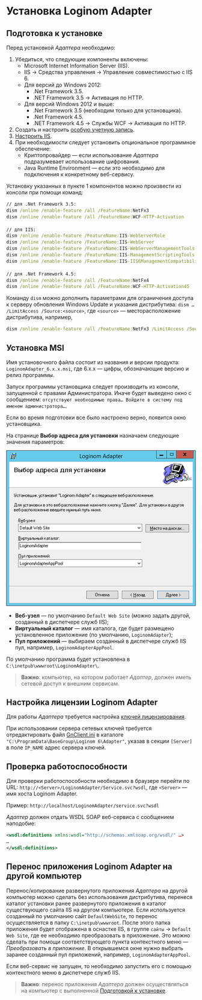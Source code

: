 # Установка Loginom Adapter

## Подготовка к установке

Перед установкой *Адаптера* необходимо:

1. Убедиться, что следующие компоненты включены:
   * Microsoft Internet Information Server (IIS).
   * IIS -> Средства управления -> Управление совместимостью с IIS 6.
   * Для версий до Windows 2012:
     * .Net Framework 3.5.
     * .NET Framework 3.5 -> Активация по HTTP.
   * Для версий Windows 2012 и выше:
     * .Net Framework 3.5 (необходим только для установщика).
     * .Net Framework 4.5.
     * .NET Framework 4.5 -> Службы WCF -> Активация по HTTP.
1. Создать и настроить [особую учетную запись](./special-user.md).
1. [Настроить IIS](./iis-config.md).
1. При необходимости следует установить опциональное программное обеспечение:
   * Криптопровайдер — если использование *Адаптера* подразумевает использование шифрования.
   * Java Runtime Environment — если это необходимо для подключения к конкретному веб-сервису.

Установку указанных в пункте 1 компонентов можно произвести из консоли при помощи команд:

```cmd
// для .Net Framework 3.5:
dism /online /enable-feature /all /FeatureName:NetFx3
dism /online /enable-feature /all /FeatureName:WCF-HTTP-Activation

// для IIS:
dism /online /enable-feature /FeatureName:IIS-WebServerRole
dism /online /enable-feature /FeatureName:IIS-WebServer
dism /online /enable-feature /FeatureName:IIS-WebServerManagementTools
dism /online /enable-feature /FeatureName:IIS-ManagementScriptingTools
dism /online /enable-feature /FeatureName:IIS-IIS6ManagementCompatibility

// для .Net Framework 4.5:
dism /online /enable-feature /all /FeatureName:NetFx4
dism /online /enable-feature /all /FeatureName:WCF-HTTP-Activation45
```

Команду `dism` можно дополнить параметрами для ограничения доступа к серверу обновления Windows Update и указания дистрибутива: `dism … /LimitAccess /Source:<source>`, где `<source>` — месторасположение дистрибутива, например,

```cmd
dism /online /enable-feature /all /FeatureName:NetFx3 /LimitAccess /Source:D:\sources\sxs
```

## Установка MSI

Имя установочного файла состоит из названия и версии продукта: `LoginomAdapter_6.x.x.msi`, где 6.x.x — цифры, обозначающие версию и релиз программы.

Запуск программы установщика следует производить из консоли, запущенной с правами Администратора. Иначе будет выведено окно с сообщением: `отсутствуют необходимые права… Войдите в систему под именем администратора…`.

Если во время подготовки все было настроено верно, появится окно установщика.

На странице **Выбор адреса для установки** назначаем следующие значения параметров:

![Рисунок 2. Установщик — выбор адреса для установки](../../images/adapter-setup-page.png)

* **Веб-узел** — по умолчанию `Default Web Site` (можно задать другой, созданный в диспетчере служб IIS);
* **Виртуальный каталог** — имя каталога, где будет размещено установленное приложение (по умолчанию, `LoginomAdapter`);
* **Пул приложений** — выбираем созданный в диспетчере служб IIS пул, например, `LoginomAdapterAppPool`.

По умолчанию программа будет установлена в `C:\inetpub\wwwroot\LoginomAdapter\`.

> **Важно**: компьютер, на котором работает *Адаптер*, должен иметь сетевой доступ к внешним сервисам.

## Настройка лицензии Loginom Adapter

Для работы *Адаптера* требуется настройка [ключей лицензирования](../../licenses_general/README.md).

При использовании сервера сетевых ключей требуется отредактировать файл [GnClient.ini](https://dev.guardant.ru/pages/viewpage.action?pageId=1277980) в каталоге `"C:\ProgramData\BaseGroup\Loginom 6\Adapter"`, указав в секции `[Server]` в поле `IP_NAME` адрес сервера ключей.

## Проверка работоспособности

Для проверки работоспособности необходимо в браузере перейти по URL: `http://<Server>/LoginomAdapter/Service.svc?wsdl`, где `<Server>` — имя хоста Loginom Adapter.

Пример: `http://localhost/LoginomAdapter/service.svc?wsdl`

*Адаптер* должен отдать WSDL SOAP веб-сервиса с сообщением наподобие:

```xml
<wsdl:definitions xmlns:wsdl="http://schemas.xmlsoap.org/wsdl/" …>
…
</wsdl:definitions>
```

## Перенос приложения Loginom Adapter на другой компьютер

Перенос/копирование развернутого приложения *Адаптера* на другой компьютер можно сделать без использования дистрибутива, перенеся каталог установки ранее развернутого приложения в каталог существующего сайта IIS на другом компьютере. Если используется созданный по умолчанию сайт `DefaultWebSite`, то перенос осуществляется в папку `C:\inetpub\wwwroot`. После этого папка приложения будет отображена в оснастке IIS, в группе `сайты` -> `Default Web Site`, где ее необходимо преобразовать в приложение. Это можно сделать при помощи соответствующего пункта контекстного меню — *Преобразовать в приложение*. В открывшемся окне нужно выбрать заранее созданный пул приложений, например,  `LoginomAdapterAppPool`.

Если веб-сервис не запущен, то необходимо запустить его с помощью контекстного меню в диспетчере служб IIS.

> **Важно**: перенос приложения *Адаптера* должен осуществляться на компьютер с выполненной [Подготовкой к установке](./#podgotovka-k-ustanovke).
